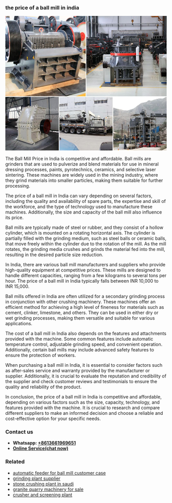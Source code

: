 <h3>the price of a ball mill in india</h3><img src='1706767302.jpg' alt=''><p>The Ball Mill Price in India is competitive and affordable. Ball mills are grinders that are used to pulverize and blend materials for use in mineral dressing processes, paints, pyrotechnics, ceramics, and selective laser sintering. These machines are widely used in the mining industry, where they grind materials into smaller particles, making them suitable for further processing.</p><p>The price of a ball mill in India can vary depending on several factors, including the quality and availability of spare parts, the expertise and skill of the workforce, and the type of technology used to manufacture these machines. Additionally, the size and capacity of the ball mill also influence its price.</p><p>Ball mills are typically made of steel or rubber, and they consist of a hollow cylinder, which is mounted on a rotating horizontal axis. The cylinder is partially filled with the grinding medium, such as steel balls or ceramic balls, that move freely within the cylinder due to the rotation of the mill. As the mill rotates, the grinding media crushes and grinds the material fed into the mill, resulting in the desired particle size reduction.</p><p>In India, there are various ball mill manufacturers and suppliers who provide high-quality equipment at competitive prices. These mills are designed to handle different capacities, ranging from a few kilograms to several tons per hour. The price of a ball mill in India typically falls between INR 10,000 to INR 15,000.</p><p>Ball mills offered in India are often utilized for a secondary grinding process in conjunction with other crushing machinery. These machines offer an efficient method for achieving a high level of fineness for materials such as cement, clinker, limestone, and others. They can be used in either dry or wet grinding processes, making them versatile and suitable for various applications.</p><p>The cost of a ball mill in India also depends on the features and attachments provided with the machine. Some common features include automatic temperature control, adjustable grinding speed, and convenient operation. Additionally, certain ball mills may include advanced safety features to ensure the protection of workers.</p><p>When purchasing a ball mill in India, it is essential to consider factors such as after-sales service and warranty provided by the manufacturer or supplier. Additionally, it is crucial to evaluate the reputation and credibility of the supplier and check customer reviews and testimonials to ensure the quality and reliability of the product.</p><p>In conclusion, the price of a ball mill in India is competitive and affordable, depending on various factors such as the size, capacity, technology, and features provided with the machine. It is crucial to research and compare different suppliers to make an informed decision and choose a reliable and cost-effective option for your specific needs.</p><h3>Contact us</h3><ul><li><strong>Whatsapp:&nbsp;<a href="https://wa.me/8613661969651">+8613661969651</a></strong></li><li><a href="https://swt.shibang-china.com/?git&amp;zhl&amp;the price of a ball mill in india"><strong>Online Service(chat now)</strong></a></li></ul><h3>Related</h3><ul><li><a href='automatic feeder for ball mill customer case.md'>automatic feeder for ball mill customer case</a></li><li><a href='grinding plant supplier.md'>grinding plant supplier</a></li><li><a href='stone crushing plant in saudi.md'>stone crushing plant in saudi</a></li><li><a href='granite quarry machinery for sale.md'>granite quarry machinery for sale</a></li><li><a href='crusher and screening plant.md'>crusher and screening plant</a></li></ul>